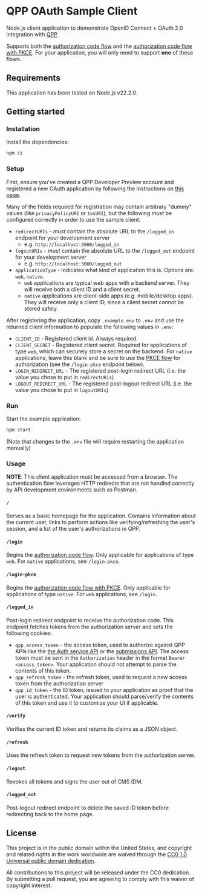 # QPP OAuth Sample Client

Node.js client application to demonstrate OpenID Connect + OAuth 2.0 integration with [QPP](https://qpp.cms.gov).

Supports both the [authorization code flow](http://tools.ietf.org/html/draft-ietf-oauth-v2-31#section-4.1) and the [authorization code flow with PKCE](https://tools.ietf.org/html/rfc7636).
For your application, you will only need to support **one** of these flows.

## Requirements

This application has been tested on Node.js v22.2.0.

## Getting started

### Installation

Install the dependencies:

```bash
npm ci
```

### Setup

First, ensure you've created a QPP Developer Preview account and registered a new OAuth application by following the instructions on [this page](https://cmsgov.github.io/qpp-submissions-docs/getting-started-with-oauth).

Many of the fields required for registration may contain arbitrary "dummy" values (like `privacyPolicyURI` or `tosURI`), but the following *must* be configured correctly in order to use the sample client:
* `redirectURIs` - *must* contain the absolute URL to the `/logged_in` endpoint for your development server
    * e.g. `http://localhost:3000/logged_in`
* `logoutURIs` - *must* contain the absolute URL to the `/logged_out` endpoint for your development server
    * e.g. `http://localhost:3000/logged_out`
* `applicationType` - indicates what kind of application this is. Options are: `web`, `native`.
    * `web` applications are typical web apps with a backend server. They will receive both a client ID and a client secret.
    * `native` applications are client-side apps (e.g. mobile/desktop apps). They will receive only a client ID, since a client secret cannot be stored safely.

After registering the application, copy `.example.env` to `.env` and use the returned client information to populate the following values in `.env`:
* `CLIENT_ID` - Registered client id. Always required.
* `CLIENT_SECRET` - Registered client secret. Required for applications of type `web`, which can securely store a secret on the backend. For `native` applications, leave this blank and be sure to use the [PKCE flow](https://tools.ietf.org/html/rfc7636) for authorization (see the `/login-pkce` endpoint below).
* `LOGIN_REDIRECT_URL` - The registered post-login redirect URL (i.e. the value you chose to put in `redirectURIs`)
* `LOGOUT_REDIRECT_URL` - The registered post-logout redirect URL (i.e. the value you chose to put in `logoutURIs`)

### Run

Start the example application:

```bash
npm start
```
(Note that changes to the `.env` file will require restarting the application manually)

### Usage

**NOTE**: This client application must be accessed from a browser. The authentication flow leverages HTTP redirects that are not handled correctly by API development environments such as Postman.

#### `/`

Serves as a basic homepage for the application. Contains information about the current user, links to perform actions like verifying/refreshing the user's session, and a list of the user's authorizations in QPP.

#### `/login`

Begins the [authorization code flow](http://tools.ietf.org/html/draft-ietf-oauth-v2-31#section-4.1). Only applicable for applications of type `web`. For `native` applications, see `/login-pkce`.

#### `/login-pkce`

Begins the [authorization code flow with PKCE](https://tools.ietf.org/html/rfc7636). Only applicable for applications of type `native`. For `web` applications, see `/login`.

#### `/logged_in`

Post-login redirect endpoint to receive the authorization code. This endpoint fetches tokens from the authorization server and sets the following cookies:
- `qpp_access_token` - the access token, used to authorize against QPP APIs like the [the Auth service API](https://preview.qpp.cms.gov/api/auth/docs) or the [submissions API](https://preview.qpp.cms.gov/api/submissions/public/docs/). The access token must be sent in the `Authorization` header in the format `Bearer <access_token>`. Your application should not attempt to parse the contents of this token.
- `qpp_refresh_token` - the refresh token, used to request a new access token from the authorization server
- `qpp_id_token` - the ID token, issued to your application as proof that the user is authenticated. Your application should parse/verify the contents of this token and use it to customize your UI if applicable.

#### `/verify`

Verifies the current ID token and returns its claims as a JSON object.

#### `/refresh`

Uses the refresh token to request new tokens from the authorization server.

#### `/logout`

Revokes all tokens and signs the user out of CMS IDM.

#### `/logged_out`

Post-logout redirect endpoint to delete the saved ID token before redirecting back to the home page.

## License

This project is in the public domain within the United States, and copyright and related rights in the work worldwide are waived through the [CC0 1.0 Universal public domain dedication](https://creativecommons.org/publicdomain/zero/1.0/).

All contributions to this project will be released under the CC0 dedication. By submitting a pull request, you are agreeing to comply with this waiver of copyright interest.
